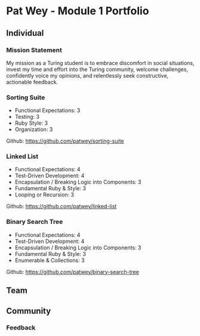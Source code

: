 # Pat Wey - Module 1 Portfolio
## Individual
### Mission Statement
  My mission as a Turing student is to embrace discomfort in social situations, invest my time and effort into the Turing community, welcome challenges, confidently voice my opinions, and relentlessly seek constructive, actionable feedback.

### Sorting Suite
- Functional Expectations: 3
- Testing: 3
- Ruby Style: 3
- Organization: 3

Github: https://github.com/patwey/sorting-suite

### Linked List
- Functional Expectations: 4
- Test-Driven Development: 4
- Encapsulation / Breaking Logic into Components: 3
- Fundamental Ruby & Style: 3
- Looping or Recursion: 3

Github: https://github.com/patwey/linked-list

### Binary Search Tree
- Functional Expectations: 4
- Test-Driven Development: 4
- Encapsulation / Breaking Logic into Components: 3
- Fundamental Ruby & Style: 3
- Enumerable & Collections: 3

Github: https://github.com/patwey/binary-search-tree

## Team

## Community

### Feedback
